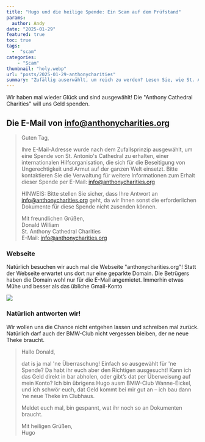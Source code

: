 ```yaml
--- 
title: "Hugo und die heilige Spende: Ein Scam auf dem Prüfstand"
params:
  author: Andy
date: "2025-01-29"
featured: true
toc: true
tags: 
  -  "scam"
categories:
    - "Scam"
thumbnail: "holy.webp"
url: "posts/2025-01-29-anthonycharities"
summary: "Zufällig auserwählt, um reich zu werden? Lesen Sie, wie St. Antonio's Cathedral versucht, mit himmlischen Versprechen an Ihre Daten zu kommen."
---
```

 
Wir haben mal wieder Glück und sind ausgewählt! Die "Anthony Cathedral Charities" will uns Geld spenden.


## Die E-Mail von info@anthonycharities.org

> Guten Tag,  
>   
> Ihre E-Mail-Adresse wurde nach dem Zufallsprinzip ausgewählt, um eine Spende von St. Antonio's Cathedral zu erhalten, einer internationalen Hilfsorganisation, die sich für die Beseitigung von Ungerechtigkeit und Armut auf der ganzen Welt einsetzt. Bitte kontaktieren Sie die Verwaltung für weitere Informationen zum Erhalt dieser Spende per E-Mail: info@anthonycharities.org  
>   
> HINWEIS: Bitte stellen Sie sicher, dass Ihre Antwort an info@anthonycharities.org geht, da wir Ihnen sonst die erforderlichen Dokumente für diese Spende nicht zusenden können.  
>   
> Mit freundlichen Grüßen,  
> Donald William  
> St. Anthony Cathedral Charities  
> E-Mail: info@anthonycharities.org  


### Webseite

Natürlich besuchen wir auch mal die Webseite "anthonycharities.org"! Statt der Webseite erwartet uns dort nur eine geparkte Domain. Die Betrügers haben die Domain wohl nur für die E-Mail angemietet. Immerhin etwas Mühe und besser als das übliche Gmail-Konto

![](/posts/2025-01-29-anthonycharities/webseite.webp)

### Natürlich antworten wir!

Wir wollen uns die Chance nicht entgehen lassen und schreiben mal zurück. Natürlich darf auch der BMW-Club nicht vergessen bleiben, der ne neue Theke braucht.

> Hallo Donald,    
>   
> dat is ja mal 'ne Überraschung! Einfach so ausgewählt für 'ne Spende? Da habt ihr euch aber den Richtigen ausgesucht! Kann ich das Geld direkt in bar abholen, oder gibt’s dat per Überweisung auf mein Konto? Ich bin übrigens Hugo ausm BMW-Club Wanne-Eickel, und ich schwör euch, dat Geld kommt bei mir gut an – ich bau dann ’ne neue Theke im Clubhaus.    
>   
> Meldet euch mal, bin gespannt, wat ihr noch so an Dokumenten braucht.    
>   
> Mit heiligen Grüßen,    
> Hugo  
